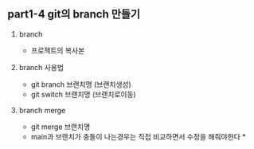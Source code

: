 ## part1-4 git의 branch 만들기

1. branch

   - 프로젝트의 복사본

2. branch 사용법

   - git branch 브랜치명 (브랜치생성)
   - git switch 브랜치명 (브랜치로이동)

3. branch merge
   - git merge 브랜치명
   * main과 브랜치가 충돌이 나는경우는 직접 비교하면서 수정을 해줘야한다 \*

